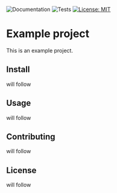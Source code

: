 ![Documentation](https://github.com/florence-bockting/example-project/actions/workflows/docs.yml/badge.svg)
![Tests](https://github.com/florence-bockting/example-project/actions/workflows/tests.yml/badge.svg)
[![License: MIT](https://img.shields.io/badge/License-MIT-red.svg)](https://opensource.org/licenses/MIT)

# Example project 

This is an example project. 

## Install
will follow

## Usage
will follow

## Contributing
will follow

## License 
will follow
